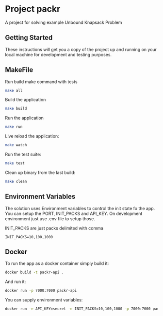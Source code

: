 # Project packr

A project for solving example Unbound Knapsack Problem

## Getting Started

These instructions will get you a copy of the project up and running on your local machine for development and testing purposes.

## MakeFile

Run build make command with tests
```bash
make all
```

Build the application
```bash
make build
```

Run the application
```bash
make run
```

Live reload the application:
```bash
make watch
```

Run the test suite:
```bash
make test
```

Clean up binary from the last build:
```bash
make clean
```

## Environment Variables

The solution uses Environment variables to control the init state fo the app.
You can setup the PORT, INIT_PACKS and API_KEY.
On development environment just use .env file to setup those.

INIT_PACKS are just packs delimited with comma

```
INIT_PACKS=10,100,1000
```

## Docker

To run the app as a docker container simply build it:
```bash
docker build -t packr-api .
```

And run it:
```bash
docker run -p 7000:7000 packr-api
```

You can supply environment variables:
```bash
docker run -e API_KEY=secret -e INIT_PACKS=10,100,1000 -p 7000:7000 packr-api
```